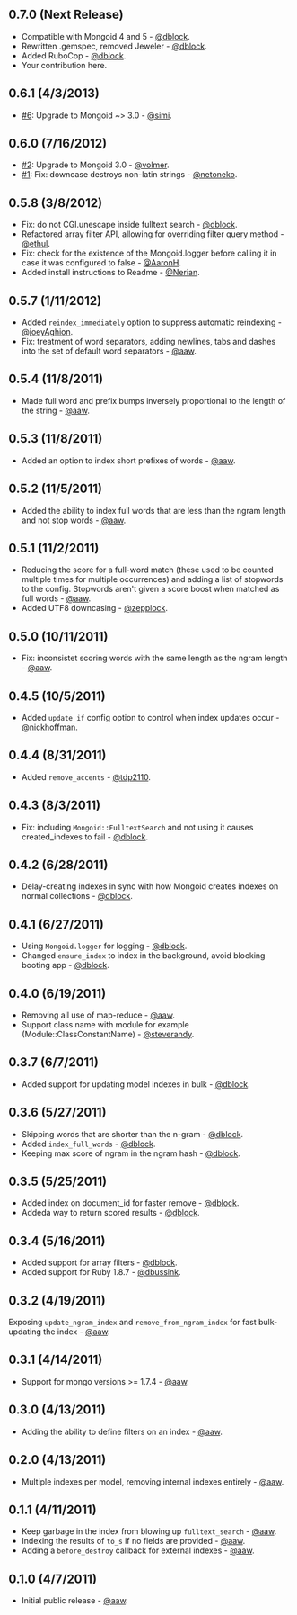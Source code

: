 0.7.0 (Next Release)
--------------------

* Compatible with Mongoid 4 and 5 - [@dblock](https://github.com/dblock).
* Rewritten .gemspec, removed Jeweler - [@dblock](https://github.com/dblock).
* Added RuboCop - [@dblock](https://github.com/dblock).
* Your contribution here.

0.6.1 (4/3/2013)
----------------

* [#6](https://github.com/artsy/mongoid_fulltext/pull/6): Upgrade to Mongoid ~> 3.0 - [@simi](https://github.com/simi).

0.6.0 (7/16/2012)
-----------------

* [#2](https://github.com/artsy/mongoid_fulltext/pull/2): Upgrade to Mongoid 3.0 - [@volmer](https://github.com/volmer).
* [#1](https://github.com/artsy/mongoid_fulltext/pull/1): Fix: downcase destroys non-latin strings - [@netoneko](https://github.com/netoneko).

0.5.8 (3/8/2012)
----------------

* Fix: do not CGI.unescape inside fulltext search - [@dblock](https://github.com/dblock).
* Refactored array filter API, allowing for overriding filter query method - [@ethul](https://github.com/ethul).
* Fix: check for the existence of the Mongoid.logger before calling it in case it was configured to false - [@AaronH](https://github.com/AaronH).
* Added install instructions to Readme - [@Nerian](https://github.com/Nerian).

0.5.7 (1/11/2012)
-----------------

* Added `reindex_immediately` option to suppress automatic reindexing - [@joeyAghion](https://github.com/joeyAghion).
* Fix: treatment of word separators, adding newlines, tabs and dashes into the set of default word separators - [@aaw](https://github.com/aaw).

0.5.4 (11/8/2011)
-----------------

* Made full word and prefix bumps inversely proportional to the length of the string - [@aaw](https://github.com/aaw).

0.5.3 (11/8/2011)
-----------------

* Added an option to index short prefixes of words - [@aaw](https://github.com/aaw).

0.5.2 (11/5/2011)
-----------------

* Added the ability to index full words that are less than the ngram length and not stop words - [@aaw](https://github.com/aaw).

0.5.1 (11/2/2011)
-----------------

* Reducing the score for a full-word match (these used to be counted multiple times for multiple occurrences) and adding a list of stopwords to the config. Stopwords aren't given a score boost when matched as full words - [@aaw](https://github.com/aaw).
* Added UTF8 downcasing - [@zepplock](https://github.com/zepplock).

0.5.0 (10/11/2011)
-----------------

* Fix: inconsistet scoring words with the same length as the ngram length - [@aaw](https://github.com/aaw).

0.4.5 (10/5/2011)
-----------------

* Added `update_if` config option to control when index updates occur - [@nickhoffman](https://github.com/nickhoffman).

0.4.4 (8/31/2011)
-----------------

* Added `remove_accents` - [@tdp2110](https://github.com/tdp2110).

0.4.3 (8/3/2011)
----------------

* Fix: including `Mongoid::FulltextSearch` and not using it causes created_indexes to fail - [@dblock](https://github.com/dblock).

0.4.2 (6/28/2011)
-----------------

* Delay-creating indexes in sync with how Mongoid creates indexes on normal collections - [@dblock](https://github.com/dblock).

0.4.1 (6/27/2011)
-----------------

* Using `Mongoid.logger` for logging - [@dblock](https://github.com/dblock).
*	Changed `ensure_index` to index in the background, avoid blocking booting app - [@dblock](https://github.com/dblock).

0.4.0 (6/19/2011)
-----------------

* Removing all use of map-reduce - [@aaw](https://github.com/aaw).
* Support class name with module for example (Module::ClassConstantName) - [@steverandy](https://github.com/steverandy).

0.3.7 (6/7/2011)
----------------

*	Added support for updating model indexes in bulk - [@dblock](https://github.com/dblock).

0.3.6 (5/27/2011)
-----------------

* Skipping words that are shorter than the n-gram - [@dblock](https://github.com/dblock).
* Added `index_full_words` - [@dblock](https://github.com/dblock).
*	Keeping max score of ngram in the ngram hash - [@dblock](https://github.com/dblock).

0.3.5 (5/25/2011)
-----------------

* Added index on document_id for faster remove - [@dblock](https://github.com/dblock).
* Addeda way to return scored results - [@dblock](https://github.com/dblock).

0.3.4 (5/16/2011)
-----------------

* Added support for array filters - [@dblock](https://github.com/dblock).
* Added support for Ruby 1.8.7 - [@dbussink](https://github.com/dbussink).

0.3.2 (4/19/2011)
-----------------

Exposing `update_ngram_index` and `remove_from_ngram_index` for fast bulk-updating the index - [@aaw](https://github.com/aaw).

0.3.1 (4/14/2011)
-----------------

* Support for mongo versions >= 1.7.4 - [@aaw](https://github.com/aaw).

0.3.0 (4/13/2011)
-----------------

* Adding the ability to define filters on an index - [@aaw](https://github.com/aaw).

0.2.0 (4/13/2011)
-----------------

* Multiple indexes per model, removing internal indexes entirely - [@aaw](https://github.com/aaw).

0.1.1 (4/11/2011)
-----------------

* Keep garbage in the index from blowing up `fulltext_search` - [@aaw](https://github.com/aaw).
* Indexing the results of `to_s` if no fields are provided - [@aaw](https://github.com/aaw).
* Adding a `before_destroy` callback for external indexes - [@aaw](https://github.com/aaw).

0.1.0 (4/7/2011)
----------------

* Initial public release - [@aaw](https://github.com/aaw).
